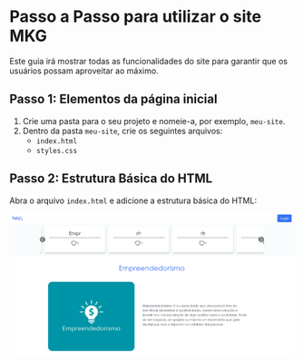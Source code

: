 # Passo a Passo para utilizar o site MKG

Este guia irá mostrar todas as funcionalidades do site para garantir que os usuários possam aproveitar ao máximo.

## Passo 1: Elementos da página inicial

1. Crie uma pasta para o seu projeto e nomeie-a, por exemplo, `meu-site`.
2. Dentro da pasta `meu-site`, crie os seguintes arquivos:
   - `index.html`
   - `styles.css`

## Passo 2: Estrutura Básica do HTML

Abra o arquivo `index.html` e adicione a estrutura básica do HTML:

![Markdown é a linguagem de marcação mais simples do mundo!](./img/sitemkg.png "Logo do Markdown")
